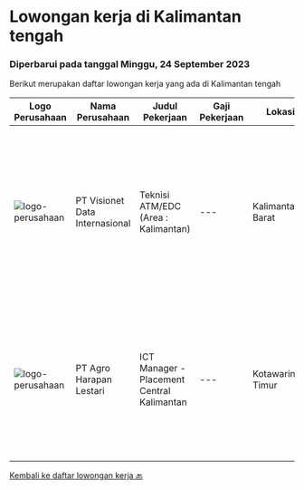 
  # Lowongan kerja di Kalimantan tengah

  ### Diperbarui pada tanggal Minggu, 24 September 2023

  Berikut merupakan daftar lowongan kerja yang ada di Kalimantan tengah

  |Logo Perusahaan | Nama Perusahaan | Judul Pekerjaan | Gaji Pekerjaan | Lokasi | Deskripsi | Tanggal diunggah | Pranala |
  | -------------- | --------------- | --------------- | --------- | --------- | -------------- | ------- | ----------- |
  |![logo-perusahaan](https://image-service-cdn.seek.com.au/84d23b3586ee4efd70ea62878095fcc6b1639e33/ee4dce1061f3f616224767ad58cb2fc751b8d2dc)|PT Visionet Data Internasional|Teknisi ATM/EDC (Area : Kalimantan)|---|Kalimantan Barat|*) Menangani kebutuhan pelanggan di lokasi pelanggan agar terpenuhi SLA yang telah ditentukan.*) Menganalisa problem/case dengan akurat untuk...|Selasa, 12 September 2023|https://www.jobstreet.co.id/id/job/teknisi-atm-edc-area-%3A-kalimantan-4466719?token=0~5d5e917d-7cdc-4b56-877f-8334e03daabf&sectionRank=1&jobId=jobstreet-id-job-4466719|
|![logo-perusahaan](https://image-service-cdn.seek.com.au/cf504cf0fd63cff79d8947c0ec301d1bfb683f57/ee4dce1061f3f616224767ad58cb2fc751b8d2dc)|PT Agro Harapan Lestari|ICT Manager - Placement Central Kalimantan|---|Kotawaringin Timur|Job Description Lead ICT division operational planning and projects, organize and negotiate the allocation of IT resources. Develop, implement, and...|Kamis, 31 Agustus 2023|https://www.jobstreet.co.id/id/job/ict-manager-placement-central-kalimantan-4453932?token=0~5d5e917d-7cdc-4b56-877f-8334e03daabf&sectionRank=2&jobId=jobstreet-id-job-4453932|


  [Kembali ke daftar lowongan kerja 🔙](../README.md#daftar-lowongan-kerja)
  